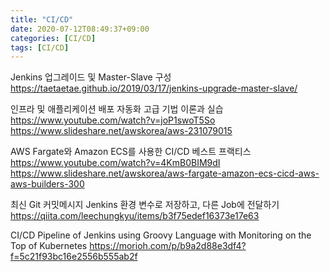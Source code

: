 ```yaml
---
title: "CI/CD"
date: 2020-07-12T08:49:37+09:00
categories: [CI/CD]
tags: [CI/CD]
---
```


Jenkins 업그레이드 및 Master-Slave 구성
 https://taetaetae.github.io/2019/03/17/jenkins-upgrade-master-slave/

인프라 및 애플리케이션 배포 자동화 고급 기법 이론과 실습
 https://www.youtube.com/watch?v=joP1swoT5So
 https://www.slideshare.net/awskorea/aws-231079015

AWS Fargate와 Amazon ECS를 사용한 CI/CD 베스트 프랙티스
 https://www.youtube.com/watch?v=4KmB0BIM9dI
 https://www.slideshare.net/awskorea/aws-fargate-amazon-ecs-cicd-aws-aws-builders-300

최신 Git 커밋메시지 Jenkins 환경 변수로 저장하고, 다른 Job에 전달하기
 https://qiita.com/leechungkyu/items/b3f75edef16373e17e63

CI/CD Pipeline of Jenkins using Groovy Language with Monitoring on the Top of Kubernetes
 https://morioh.com/p/b9a2d88e3df4?f=5c21f93bc16e2556b555ab2f